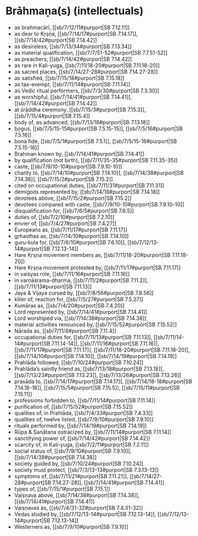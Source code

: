 # Brāhmaṇa(s) (intellectuals)

* as brahmacārī, [[sb/7/12/11#purport|SB 7.12.11]]
* as dear to Kṛṣṇa, [[sb/7/14/17#purport|SB 7.14.17]], [[sb/7/14/42#purport|SB 7.14.42]]
* as desireless, [[sb/7/13/34#purport|SB 7.13.34]]
* as material qualification, [[sb/7/7/51-52#purport|SB 7.7.51-52]]
* as preachers, [[sb/7/14/42#purport|SB 7.14.42]]
* as rare in Kali-yuga, [[sb/7/11/18-20#purport|SB 7.11.18-20]]
* as sacred places, [[sb/7/14/27-28#purport|SB 7.14.27-28]]
* as satisfied, [[sb/7/15/18#purport|SB 7.15.18]]
* as tax-exempt, [[sb/7/11/14#purport|SB 7.11.14]]
* as Vedic ritual performers, [[sb/7/3/30#purport|SB 7.3.30]]
* as worshipful, [[sb/7/14/41#purport|SB 7.14.41]], [[sb/7/14/42#purport|SB 7.14.42]]
* at śrāddha ceremony, [[sb/7/15/3#purport|SB 7.15.3]], [[sb/7/15/4#purport|SB 7.15.4]]
* body of, as advanced, [[sb/7/13/18#purport|SB 7.13.18]]
* bogus, [[sb/7/5/15-15#purport|SB 7.5.15-15]], [[sb/7/5/16#purport|SB 7.5.16]]
* bona fide, [[sb/7/5/1#purport|SB 7.5.1]], [[sb/7/5/15-16#purport|SB 7.5.15-16]]
* Brahman known by, [[sb/7/14/41#purport|SB 7.14.41]]
* by qualification (not birth), [[sb/7/11/35-35#purport|SB 7.11.35-35]]
* caste, [[sb/7/9/10-10#purport|SB 7.9.10-10]]
* charity to, [[sb/7/14/10#purport|SB 7.14.10]], [[sb/7/14/38#purport|SB 7.14.38]], [[sb/7/15/2#purport|SB 7.15.2]]
* cited on occupational duties, [[sb/7/11/31#purport|SB 7.11.31]]
* demigods represented by, [[sb/7/14/18#purport|SB 7.14.18]]
* devotees above, [[sb/7/15/2#purport|SB 7.15.2]]
* devotees compared with caste, [[sb/7/9/10-10#purport|SB 7.9.10-10]]
* disqualification for, [[sb/7/6/5#purport|SB 7.6.5]]
* duties of, [[sb/7/2/10#purport|SB 7.2.10]]
* envier of, [[sb/7/4/27#purport|SB 7.4.27]]
* Europeans as, [[sb/7/11/17#purport|SB 7.11.17]]
* gṛhasthas as, [[sb/7/14/10#purport|SB 7.14.10]]
* guru-kula for, [[sb/7/6/10#purport|SB 7.6.10]], [[sb/7/12/13-14#purport|SB 7.12.13-14]]
* Hare Kṛṣṇa movement members as, [[sb/7/11/18-20#purport|SB 7.11.18-20]]
* Hare Kṛṣṇa movement protested by, [[sb/7/11/17#purport|SB 7.11.17]]
* in vaiśyas role, [[sb/7/11/16#purport|SB 7.11.16]]
* in varṇāśrama-dharma, [[sb/7/11/2#purport|SB 7.11.2]], [[sb/7/11/13#purport|SB 7.11.13]]
* Jaya & Vijaya cursed by, [[sb/7/8/56#purport|SB 7.8.56]]
* killer of, reaction for, [[sb/7/5/27#purport|SB 7.5.27]]
* Kumāras as, [[sb/7/4/20#purport|SB 7.4.20]]
* Lord represented by, [[sb/7/14/41#purport|SB 7.14.41]]
* Lord worshiped via, [[sb/7/14/38#purport|SB 7.14.38]]
* material activities renounced by, [[sb/7/15/52#purport|SB 7.15.52]]
* Nārada as, [[sb/7/11/4#purport|SB 7.11.4]]
* occupational duties for, [[sb/7/11/13#purport|SB 7.11.13]], [[sb/7/11/14-14#purport|SB 7.11.14-14]], [[sb/7/11/16#purport|SB 7.11.16]], [[sb/7/11/17#purport|SB 7.11.17]], [[sb/7/11/18-20#purport|SB 7.11.18-20]], [[sb/7/14/10#purport|SB 7.14.10]], [[sb/7/14/19#purport|SB 7.14.19]]
* Prahlāda followed, [[sb/7/10/24#purport|SB 7.10.24]]
* Prahlāda’s saintly friend as, [[sb/7/13/18#purport|SB 7.13.18]], [[sb/7/13/23#purport|SB 7.13.23]], [[sb/7/13/26#purport|SB 7.13.26]]
* prasāda to, [[sb/7/14/17#purport|SB 7.14.17]], [[sb/7/14/18-18#purport|SB 7.14.18-18]], [[sb/7/15/5#purport|SB 7.15.5]], [[sb/7/15/11#purport|SB 7.15.11]]
* professions forbidden to, [[sb/7/11/14#purport|SB 7.11.14]]
* purification of, [[sb/7/15/52#purport|SB 7.15.52]]
* qualities of, in Prahlāda, [[sb/7/4/33#purport|SB 7.4.33]]
* qualities of, twelve listed, [[sb/7/9/10#purport|SB 7.9.10]]
* rituals performed by, [[sb/7/14/19#purport|SB 7.14.19]]
* Rūpa & Sanātana ostracized by, [[sb/7/11/14#purport|SB 7.11.14]]
* sanctifying power of, [[sb/7/14/42#purport|SB 7.14.42]]
* scarcity of, in Kali-yuga, [[sb/7/2/11#purport|SB 7.2.11]]
* social status of, [[sb/7/9/10#purport|SB 7.9.10]], [[sb/7/14/38#purport|SB 7.14.38]]
* society guided by, [[sb/7/10/24#purport|SB 7.10.24]]
* society must protect, [[sb/7/3/13-13#purport|SB 7.3.13-13]]
* symptoms of, [[sb/7/11/21#purport|SB 7.11.21]], [[sb/7/14/27-28#purport|SB 7.14.27-28]], [[sb/7/14/41#purport|SB 7.14.41]]
* types of, [[sb/7/15/1#purport|SB 7.15.1]]
* Vaiṣṇava above, [[sb/7/14/38#purport|SB 7.14.38]], [[sb/7/14/41#purport|SB 7.14.41]]
* Vaiṣṇavas as, [[sb/7/4/31-32#purport|SB 7.4.31-32]]
* Vedas studied by, [[sb/7/12/13-14#purport|SB 7.12.13-14]], [[sb/7/12/13-14#purport|SB 7.12.13-14]]
* Westerners as, [[sb/7/9/10#purport|SB 7.9.10]]
